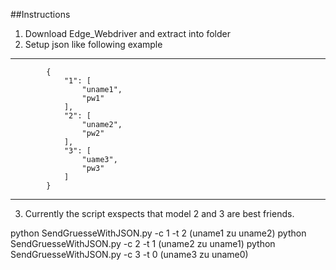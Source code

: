 ##Instructions 


1.  Download Edge_Webdriver and extract into folder
2.  Setup json like following example
___
            {
                "1": [
                    "uname1",
                    "pw1"
                ],
                "2": [
                    "uname2",
                    "pw2"
                ],
                "3": [
                    "uame3",
                    "pw3"
                ]
            }
___
3. Currently the script exspects that model 2 and 3 are best friends.

python SendGruesseWithJSON.py -c 1 -t 2 (uname1 zu uname2)
python SendGruesseWithJSON.py -c 2 -t 1 (uname2 zu uname1)
python SendGruesseWithJSON.py -c 3 -t 0 (uname3 zu uname0)

